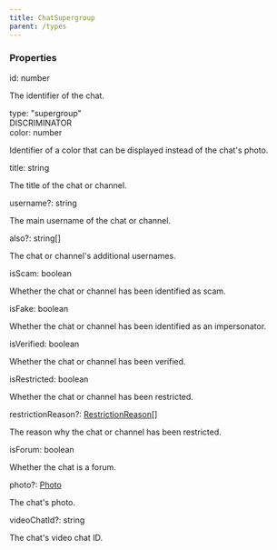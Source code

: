 ```yaml
---
title: ChatSupergroup
parent: /types
---
```


### Properties

<div class="flex flex-col gap-3"><div><div class="flex gap-2"><div class="font-mono p" id="p_id" data-anchor><span class="font-bold">id</span><span class="opacity-50">:</span> <span>number</span></div></div><div class="pl-3"><div class="no-margin">

The identifier of the chat.

</div></div></div><div><div class="flex gap-2"><div class="font-mono p" id="p_type" data-anchor><span class="font-bold">type</span><span class="opacity-50">:</span> <span>&quot;supergroup&quot;</span></div><div class="flex items-center"><div class="bg-dbt px-1.5 rounded-md select-none text-fgt text-[10px]">DISCRIMINATOR</div></div></div></div><div><div class="flex gap-2"><div class="font-mono p" id="p_color" data-anchor><span class="font-bold">color</span><span class="opacity-50">:</span> <span>number</span></div></div><div class="pl-3"><div class="no-margin">

Identifier of a color that can be displayed instead of the chat's photo.

</div></div></div><div><div class="flex gap-2"><div class="font-mono p" id="p_title" data-anchor><span class="font-bold">title</span><span class="opacity-50">:</span> <span>string</span></div></div><div class="pl-3"><div class="no-margin">

The title of the chat or channel.

</div></div></div><div><div class="flex gap-2"><div class="font-mono p" id="p_username" data-anchor><span class="font-bold">username</span><span class="opacity-50"><span title="Optional" class="cursor-help">?</span>:</span> <span>string</span></div></div><div class="pl-3"><div class="no-margin">

The main username of the chat or channel.

</div></div></div><div><div class="flex gap-2"><div class="font-mono p" id="p_also" data-anchor><span class="font-bold">also</span><span class="opacity-50"><span title="Optional" class="cursor-help">?</span>:</span> <span>string</span><span class="opacity-50">[]</span></div></div><div class="pl-3"><div class="no-margin">

The chat or channel's additional usernames.

</div></div></div><div><div class="flex gap-2"><div class="font-mono p" id="p_isScam" data-anchor><span class="font-bold">isScam</span><span class="opacity-50">:</span> <span>boolean</span></div></div><div class="pl-3"><div class="no-margin">

Whether the chat or channel has been identified as scam.

</div></div></div><div><div class="flex gap-2"><div class="font-mono p" id="p_isFake" data-anchor><span class="font-bold">isFake</span><span class="opacity-50">:</span> <span>boolean</span></div></div><div class="pl-3"><div class="no-margin">

Whether the chat or channel has been identified as an impersonator.

</div></div></div><div><div class="flex gap-2"><div class="font-mono p" id="p_isVerified" data-anchor><span class="font-bold">isVerified</span><span class="opacity-50">:</span> <span>boolean</span></div></div><div class="pl-3"><div class="no-margin">

Whether the chat or channel has been verified.

</div></div></div><div><div class="flex gap-2"><div class="font-mono p" id="p_isRestricted" data-anchor><span class="font-bold">isRestricted</span><span class="opacity-50">:</span> <span>boolean</span></div></div><div class="pl-3"><div class="no-margin">

Whether the chat or channel has been restricted.

</div></div></div><div><div class="flex gap-2"><div class="font-mono p" id="p_restrictionReason" data-anchor><span class="font-bold">restrictionReason</span><span class="opacity-50"><span title="Optional" class="cursor-help">?</span>:</span> <a href="/gh/types/restrictionreason"  >RestrictionReason</a><span class="opacity-50">[]</span></div></div><div class="pl-3"><div class="no-margin">

The reason why the chat or channel has been restricted.

</div></div></div><div><div class="flex gap-2"><div class="font-mono p" id="p_isForum" data-anchor><span class="font-bold">isForum</span><span class="opacity-50">:</span> <span>boolean</span></div></div><div class="pl-3"><div class="no-margin">

Whether the chat is a forum.

</div></div></div><div><div class="flex gap-2"><div class="font-mono p" id="p_photo" data-anchor><span class="font-bold">photo</span><span class="opacity-50"><span title="Optional" class="cursor-help">?</span>:</span> <a href="/gh/types/photo"  >Photo</a></div></div><div class="pl-3"><div class="no-margin">

The chat's photo.

</div></div></div><div><div class="flex gap-2"><div class="font-mono p" id="p_videoChatId" data-anchor><span class="font-bold">videoChatId</span><span class="opacity-50"><span title="Optional" class="cursor-help">?</span>:</span> <span>string</span></div></div><div class="pl-3"><div class="no-margin">

The chat's video chat ID.

</div></div></div></div>

